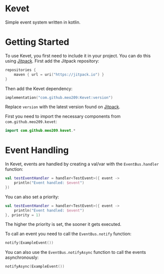 # Kevet
Simple event system written in kotlin.
<br>

# Getting Started
To use Kevet, you first need to include it in your project.
You can do this using [Jitpack](https://jitpack.io/#meo209/Kevet). First add the Jitpack repository:
```kotlin
repositories { 
    maven { url = uri("https://jitpack.io") }
}
```
Then add the Kevet dependency:
```kotlin
implementation("com.github.meo209:Kevet:version")
```
Replace ```version``` with the latest version found on [Jitpack](https://jitpack.io/#meo209/Kevet).

First you need to import the necessary components from `com.github.meo209.kevet`:
```kotlin
import com.github.meo209.kevet.*
```

# Event Handling
In Kevet, events are handled by creating a val/var with the `EventBus.handler` function:
```kotlin
val testEventHandler = handler<TestEvent>({ event ->
    println("Event handled: $event")
})
```

You can also set a priority:
```kotlin
val testEventHandler = handler<TestEvent>({ event ->
    println("Event handled: $event")
}, priority = 1)
```
The higher the priority is set, the sooner it gets executed.

To call an event you need to call the `EventBus.notify` function:
```kotlin
notify(ExampleEvent())
```

You can also use the `EventBus.notifyAsync` function to call the events asynchronously:
```kotlin
notifyAsync(ExampleEvent())
```
